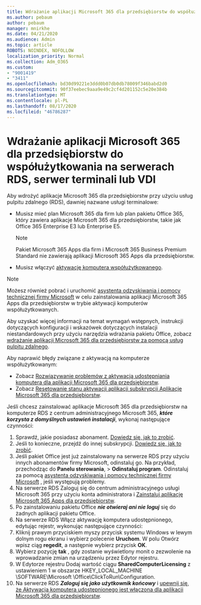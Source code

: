 ```yaml
---
title: Wdrażanie aplikacji Microsoft 365 dla przedsiębiorstw do współużytkowania na serwerach RDS, serwer terminali lub VDI
ms.author: pebaum
author: pebaum
manager: mnirkhe
ms.date: 04/21/2020
ms.audience: Admin
ms.topic: article
ROBOTS: NOINDEX, NOFOLLOW
localization_priority: Normal
ms.collection: Adm_O365
ms.custom:
- "9001419"
- "3411"
ms.openlocfilehash: bd30d99221e3ddd0b07db0db78009f346babd2d0
ms.sourcegitcommit: 90f37eebec9aaa9e49c2cf4d201152c5e20e384b
ms.translationtype: MT
ms.contentlocale: pl-PL
ms.lasthandoff: 08/17/2020
ms.locfileid: "46786287"
---
```

# <a name="deploying-microsoft-365-apps-for-enterprise-for-shared-use-on-rds-terminal-server-or-vdi"></a>Wdrażanie aplikacji Microsoft 365 dla przedsiębiorstw do współużytkowania na serwerach RDS, serwer terminali lub VDI

Aby wdrożyć aplikacje Microsoft 365 dla przedsiębiorstw przy użyciu usług pulpitu zdalnego (RDS), dawniej nazwane usługi terminalowe:
- Musisz mieć plan Microsoft 365 dla firm lub plan pakietu Office 365, który zawiera aplikacje Microsoft 365 dla przedsiębiorstw, takie jak Office 365 Enterprise E3 lub Enterprise E5.
   > [!NOTE] 
   > Pakiet Microsoft 365 Apps dla firm i Microsoft 365 Business Premium Standard nie zawierają aplikacji Microsoft 365 Apps dla przedsiębiorstw.
- Musisz włączyć [aktywację komputera współużytkowanego](https://docs.microsoft.com/DeployOffice/overview-shared-computer-activation).

> [!NOTE]
> Możesz również pobrać i uruchomić [asystenta odzyskiwania i pomocy technicznej firmy Microsoft](https://aka.ms/SaRA_OfficeSCA_M365Portal) w celu zainstalowania aplikacji Microsoft 365 Apps dla przedsiębiorstw w trybie aktywacji komputerów współużytkowanych.

Aby uzyskać więcej informacji na temat wymagań wstępnych, instrukcji dotyczących konfiguracji i wskazówek dotyczących instalacji niestandardowych przy użyciu narzędzia wdrażania pakietu Office, zobacz [wdrażanie aplikacji Microsoft 365 dla przedsiębiorstw za pomocą usług pulpitu zdalnego](https://docs.microsoft.com/DeployOffice/deploy-microsoft-365-apps-remote-desktop-services).

Aby naprawić błędy związane z aktywacją na komputerze współużytkowanym:
- Zobacz [Rozwiązywanie problemów z aktywacją udostępniania komputera dla aplikacji Microsoft 365 dla przedsiębiorstw](https://docs.microsoft.com/DeployOffice/troubleshoot-shared-computer-activation).
- Zobacz [Resetowanie stanu aktywacji aplikacji subskrypcji Aplikacje Microsoft 365 dla przedsiębiorstw](https://go.microsoft.com/fwlink/?linkid=2109218).

Jeśli chcesz zainstalować aplikacje Microsoft 365 dla przedsiębiorstw na komputerze RDS z centrum administracyjnego Microsoft 365, ***które korzysta z domyślnych ustawień instalacji***, wykonaj następujące czynności:

1.    Sprawdź, jakie posiadasz abonament. [Dowiedz się, jak to zrobić](https://docs.microsoft.com/microsoft-365/admin/admin-overview/what-subscription-do-i-have).
2.    Jeśli to konieczne, przejdź do innej subskrypcji. [Dowiedz się, jak to zrobić](https://docs.microsoft.com/microsoft-365/commerce/subscriptions/switch-to-a-different-plan).
3.    Jeśli pakiet Office jest już zainstalowany na serwerze RDS przy użyciu innych abonamentów firmy Microsoft, odinstaluj go. Na przykład, przechodząc do **Panelu sterowania**,  >  **Odinstaluj program**. Odinstaluj za pomocą [asystenta odzyskiwania i pomocy technicznej firmy Microsoft](https://aka.ms/SARA-OfficeUninstall-Alchemy) , jeśli występują problemy.
4.    Na serwerze RDS Zaloguj się do centrum administracyjnego usługi Microsoft 365 przy użyciu konta administratora i [Zainstaluj aplikację Microsoft 365 Apps dla przedsiębiorstw](https://portal.office.com/OLS/MySoftware.aspx).
5.    Po zainstalowaniu pakietu Office ***nie otwieraj ani nie loguj*** się do żadnych aplikacji pakietu Office.
6.    Na serwerze RDS Włącz aktywację komputera udostępnionego, edytując rejestr, wykonując następujące czynności:
   1. Kliknij prawym przyciskiem myszy przycisk systemu Windows w lewym dolnym rogu ekranu i wybierz polecenie **Uruchom**. W polu Otwórz wpisz ciąg **regedit**, a następnie wybierz przycisk **OK**.
   2. Wybierz pozycję **tak** , gdy zostanie wyświetlony monit o zezwolenie na wprowadzanie zmian na urządzeniu przez Edytor rejestru.
   3. W Edytorze rejestru Dodaj wartość ciągu **SharedComputerLicensing** z ustawieniem 1 w obszarze HKEY_LOCAL_MACHINE \SOFTWARE\Microsoft \Office\ClickToRun\Configuration.
   4. Na serwerze RDS ***Zaloguj się jako użytkownik końcowy*** i [upewnij się, że Aktywacja komputera udostępnionego jest włączona dla aplikacji Microsoft 365 dla przedsiębiorstw](https://docs.microsoft.com/DeployOffice/troubleshoot-shared-computer-activation#verify-that-activation-for-microsoft-365-apps-succeeded).

